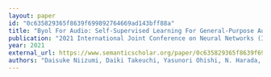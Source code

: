 ```yaml
---
layout: paper
id: "0c635829365f8639f699892764669ad143bff88a"
title: "Byol For Audio: Self-Supervised Learning For General-Purpose Audio Representation"
publication: "2021 International Joint Conference on Neural Networks (IJCNN)"
year: 2021
external_url: https://www.semanticscholar.org/paper/0c635829365f8639f699892764669ad143bff88a
authors: "Daisuke Niizumi, Daiki Takeuchi, Yasunori Ohishi, N. Harada, K. Kashino"
---
```

